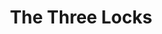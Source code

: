 ---
Name: The Three Locks
Area: Bingley
Address: 14 Chapel Lane, Bingley
Postcode: BD16 2NG
Web: 
Facebook: https://www.facebook.com/profile.php?id=61558055217732
Lat: 
Lng: 
Member: 
Description: Community local pub, serving great priced drinks, Horse Racing,
splash: 
image-credit: 
internal-link: 
internal-link-text: 
LastUpdated: '2025-07-23'
closed-date: 
title: The Three Locks
permalink: "/venues/the_three_locks.html"
layout: venue_page
---